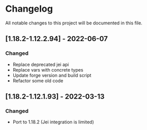 # Changelog
All notable changes to this project will be documented in this file.

## [1.18.2-1.12.2.94] - 2022-06-07
### Changed
 - Replace deprecated jei api
 - Replace vars with concrete types
 - Update forge version and build script
 - Refactor some old code

## [1.18.2-1.12.1.93] - 2022-03-13
### Changed
 - Port to 1.18.2 (Jei integration is limited)